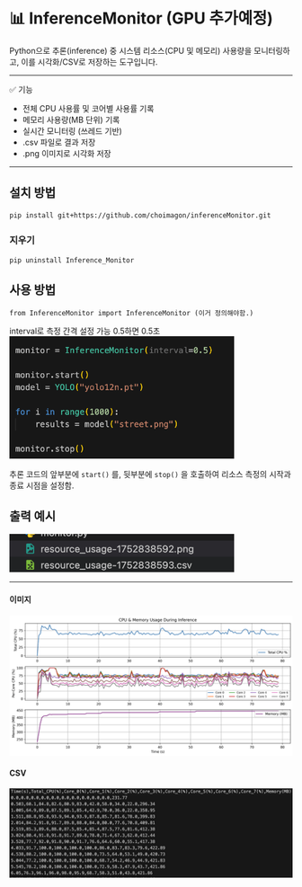 # 📊 InferenceMonitor (GPU 추가예정)
Python으로 추론(inference) 중 시스템 리소스(CPU 및 메모리) 사용량을 모니터링하고, 이를 시각화/CSV로 저장하는 도구입니다.

---
✅ 기능
- 전체 CPU 사용률 및 코어별 사용률 기록
- 메모리 사용량(MB 단위) 기록
- 실시간 모니터링 (쓰레드 기반)
- .csv 파일로 결과 저장
- .png 이미지로 시각화 저장
---

## 설치 방법

```bash
pip install git+https://github.com/choimagon/inferenceMonitor.git
```
### 지우기
```
pip uninstall Inference_Monitor
```

## 사용 방법
```
from InferenceMonitor import InferenceMonitor (이거 정의해야함.)
```
interval로 측정 간격 설정 가능 0.5하면 0.5초
<img src="method.png" width="400"/>

추론 코드의 앞부분에 `start()` 를, 뒷부분에 `stop()` 을 호출하여 리소스 측정의 시작과 종료 시점을 설정함.

## 출력 예시 
<img src="ex1.png" width="400"/>

---
#### 이미지
<img src="ex2.png" width="600"/>

#### CSV
<img src="ex3.png" width="600"/>

